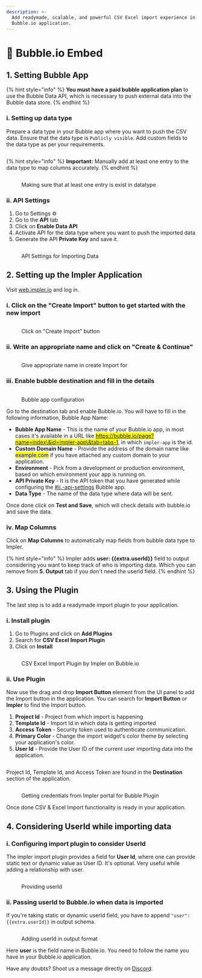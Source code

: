 ```yaml
---
description: >-
  Add readymade, scalable, and powerful CSV Excel import experience in your
  Bubble.io application.
---
```


# 🫧 Bubble.io Embed

## 1. Setting Bubble App

{% hint style="info" %}
**You must have a paid bubble application plan** to use the Bubble Data API, which is necessary to push external data into the Bubble data store.
{% endhint %}

### **i. Setting up data type**

Prepare a data type in your Bubble app where you want to push the CSV data. Ensure that the data type is `Publicly visible`. Add custom fields to the data type as per your requirements.

<figure><img src="../.gitbook/assets/image (5) (1).png" alt=""><figcaption></figcaption></figure>

{% hint style="info" %}
**Important:** Manually add at least one entry to the data type to map columns accurately.
{% endhint %}

<figure><img src="../.gitbook/assets/image (6).png" alt=""><figcaption><p>Making sure that at least one entry is exist in datatype</p></figcaption></figure>

### **ii. API Settings**

1. Go to Settings :gear:
2. Go to the **API** tab
3. Click on **Enable Data API**
4. Activate API for the data type where you want to push the imported data
5. Generate the API **Private Key** and save it.

<figure><img src="../.gitbook/assets/image (10).png" alt=""><figcaption><p>API Settings for Importing Data</p></figcaption></figure>

## 2. Setting up the Impler Application

Visit [web.impler.io](https://web.impler.io) and log in.

### i. Click on the "Create Import" button to get started with the new import

<figure><img src="../.gitbook/assets/image (8).png" alt=""><figcaption><p>Click on "Create Import" button</p></figcaption></figure>

### ii. Write an appropriate name and click on "Create & Continue"

<figure><img src="../.gitbook/assets/image (9).png" alt=""><figcaption><p>Give appropriate name in create Import for</p></figcaption></figure>

### iii. Enable bubble destination and fill in the details

<figure><img src="../.gitbook/assets/image (11).png" alt=""><figcaption><p>Bubble app configuration</p></figcaption></figure>

Go to the destination tab and enable Bubble.io. You will have to fill in the following information, Bubble App Name:&#x20;

* **Bubble App Name** - This is the name of your Bubble.io app, in most cases it's available in a URL like <mark style="color:blue;">https://bubble.io/page?name=index\&id=impler-app\&tab=tabs-1</mark>, in which `impler-app` is the id.
* **Custom Domain Name** - Provide the address of the domain name like <mark style="color:blue;">example.com</mark> if you have attached any custom domain to your application.
* **Environment** - Pick from a development or production environment, based on which environment your app is running on.
* **API Private Key** - It is the API token that you have generated while configuring the [#ii.-api-settings](bubble.io-embed.md#ii.-api-settings "mention") Bubble app.
* **Data Type** - The name of the data type where data will be sent.

Once done click on **Test and Save**, which will check details with bubble.io and save the data.

### iv. Map Columns

Click on **Map Columns** to automatically map fields from bubble data type to Impler.

{% hint style="info" %}
Impler adds **user: \{{extra.userId\}}** field to output considering you want to keep track of who is importing data. Which you can remove from **5. Output** tab if you don't need the userId field.
{% endhint %}

## 3. Using the Plugin

The last step is to add a readymade import plugin to your application.

### i. Install plugin

1. Go to Plugins and click on **Add Plugins**
2. Search for **CSV Excel Import Plugin**
3. Click on **Install**

<figure><img src="../.gitbook/assets/image (12).png" alt=""><figcaption><p>CSV Excel Import Plugin by Impler on Bubble.io</p></figcaption></figure>

### ii. Use Plugin

Now use the drag and drop **Import Button** element from the UI panel to add the Import button in the application. You can search for **Import Button** or **Impler** to find the Import button.

1. **Project Id** - Project from which import is happening
2. **Template Id** - Import Id in which data is getting imported
3. **Access Token** - Security token used to authenticate communication.
4. **Primary Color** - Change the import widget's color theme by selecting your application's color.
5. **User Id** - Provide the User ID of the current user importing data into the application.

<figure><img src="../.gitbook/assets/image (15).png" alt=""><figcaption></figcaption></figure>

&#x20;Project Id, Template Id, and Access Token are found in the **Destination** section of the application.

<figure><img src="../.gitbook/assets/image (16).png" alt=""><figcaption><p>Getting credentials from Impler portal for Bubble Plugin</p></figcaption></figure>

Once done CSV & Excel Import functionality is ready in your application.

## 4. Considering UserId while importing data

### i. Configuring import plugin to consider UserId

The impler import plugin provides a field for **User Id**, where one can provide static text or dynamic value as User ID. It's optional. Very useful while adding a relationship with user.

<figure><img src="../.gitbook/assets/image (1) (1) (1) (1).png" alt=""><figcaption><p>Providing userId</p></figcaption></figure>

### ii. Passing userId to Bubble.io when data is imported

If you're taking static or dynamic userId field, you have to append `"user": {{extra.userId}}` in output schema.

<figure><img src="../.gitbook/assets/image (2) (1) (1).png" alt=""><figcaption><p>Adding userId in output format</p></figcaption></figure>

Here **user** is the field name in Bubble.io. You need to follow the name you have in your Bubble.io application.

Have any doubts? Shoot us a message directly on [Discord](https://discord.impler.io).

